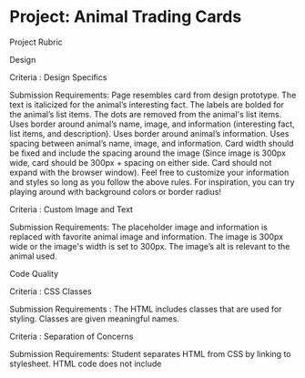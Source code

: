 # Project: Animal Trading Cards
Project Rubric


Design

Criteria : Design Specifics

Submission Requirements:
Page resembles card from design prototype.
  The text is italicized for the animal’s interesting fact.
  The labels are bolded for the animal’s list items.
  The dots are removed from the animal's list items.
  Uses border around animal’s name, image, and information (interesting fact, list items, and description).
  Uses border around animal’s information.
  Uses spacing between animal’s name, image, and information.
  Card width should be fixed and include the spacing around the image (Since image is 300px wide, card should be 300px + spacing on either side. Card should not expand with the browser window).
  Feel free to customize your information and styles so long as you follow the above rules. For inspiration, you can try playing around    with background colors or border radius!

Criteria : Custom Image and Text

Submission Requirements:
The placeholder image and information is replaced with favorite animal image and information.
The image is 300px wide or the image's width is set to 300px.
The image’s alt is relevant to the animal used.



Code Quality

Criteria : CSS Classes

Submission Requirements :
The HTML includes classes that are used for styling.
Classes are given meaningful names.

Criteria : Separation of Concerns

Submission Requirements:
Student separates HTML from CSS by linking to stylesheet.
HTML code does not include <style> elements or style attributes in the body.

Criteria : Code Quality

Submission Requirements :
Code is ready for review, meaning new lines and indentation are used for easy readability.